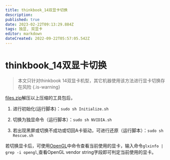 ```yaml
---
title: thinkbook_14双显卡切换
description: 
published: true
date: 2023-02-22T09:13:29.884Z
tags: 独显, 双显卡
editor: markdown
dateCreated: 2022-09-22T05:57:05.542Z
---
```


# thinkbook_14双显卡切换
> 本文只针对thinkbook 14双显卡机型，其它机器使用该方法进行显卡切换存在风险
{.is-warning}

[files.zip](/for_trans/切换显卡/files.zip)解压以上压缩的工具包后，

1. 进行初始化(运行脚本)：`sudo sh Initialize.sh`

2. 切换为独显命令（运行脚本）：`sudo sh NVIDIA.sh`

3. 若出现黑屏或切换不成功或切回A卡驱动，可进行还原（运行脚本）：`sudo sh Rescue.sh`

若切换显卡后，可使用[OpenGL](/zh/测试/OpenGL)中命令查看当前使用的显卡，输入命令`glxinfo | grep -i opengl`,查看OpenGL vendor string字段即可判定当前使用的显卡。